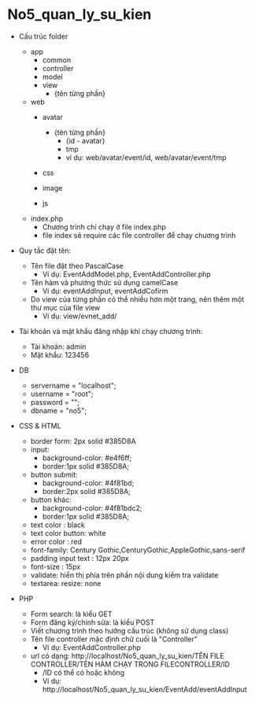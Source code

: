 # No5_quan_ly_su_kien

+ Cấu trúc folder
    - app
        - common
        - controller
        - model
        - view
            - {tên từng phần}
    - web 
        - avatar
            - {tên từng phần}
                - {id - avatar}
                - tmp
                - ví dụ: web/avatar/event/id, web/avatar/event/tmp
                
        - css
        - image
        - js
    - index.php
        - Chương trình chỉ chạy ở file index.php
        - file index sẽ require các file controller để chạy chương trình


+ Quy tắc đặt tên:
    - Tên file đặt theo PascalCase
        - Ví dụ: EventAddModel.php, EventAddController.php
    - Tên hàm và phương thức sử dụng camelCase
        - Ví dụ: eventAddInput, eventAddCofirm
    - Do view của từng phần có thể nhiều hơn một trang, nên thêm một thư mục của file view
        - Ví dụ: view/evnet_add/

+ Tài khoản và mật khẩu đăng nhập khi chạy chương trình:
    - Tài khoản: admin
    - Mật khẩu: 123456

+ DB
    - servername = "localhost";
    - username = "root";
    - password = "";
    - dbname = "no5";

+ CSS & HTML
    - border form: 2px solid #385D8A
    - input:
        - background-color: #e4f6ff;
        - border:1px solid #385D8A; 
    - button submit: 
        - background-color: #4f81bd;
        - border:2px solid #385D8A;
    - button khác:
        - background-color: #4f81bdc2;
        - border:1px solid #385D8A;
    - text color : black
    - text color button: white
    - error color : red
    - font-family: Century Gothic,CenturyGothic,AppleGothic,sans-serif
    - padding input text : 12px 20px
    - font-size : 15px
    - validate: hiển thị phía trên phần nội dung kiểm tra validate
    - textarea: resize: none

+ PHP
    - Form search: là kiểu GET	
    - Form đăng ký/chỉnh sửa: là kiểu POST
    - Viết chương trình theo hướng cấu trúc (không sử dụng class)
    - Tên file controller mặc định chữ cuối là "Controller"
        - Ví dụ: EventAddController.php
    - url có dạng: http://localhost/No5_quan_ly_su_kien/TÊN FILE CONTROLLER/TÊN HÀM CHẠY TRONG FILECONTROLLER/ID
        - /ID có thể có hoặc không
        - Ví dụ: http://localhost/No5_quan_ly_su_kien/EventAdd/eventAddInput